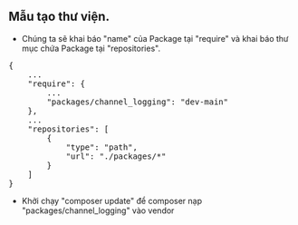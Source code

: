 ## Mẫu tạo thư viện.

- Chúng ta sẽ khai báo "name" của Package tại "require" và khai báo thư mục chứa Package tại "repositories".


<pre>
{
    ...
    "require": {
        ...
        "packages/channel_logging": "dev-main"
    },
    ...
    "repositories": [
        {
            "type": "path",
            "url": "./packages/*"
        }
    ]
}
</pre>

- Khởi chạy "composer update" để composer nạp "packages/channel_logging" vào vendor

